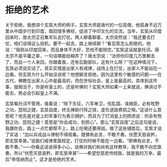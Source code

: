 # 拒绝的艺术

关于拒绝，我想讲个玄奘大师的例子。玄奘大师是唐代的一位高僧，他孤身不远万里从中国步行到印度，取回很多佛经，促进了中印文化的交流。当年，玄奘从印度回来时，唐太宗正召集军队去打仗。两人聊着聊着，太宗突然说：“我还要去打仗，咱们谈得这么投机，要不一起去，路上继续聊？”看玄奘怎么拒绝的。他说：“我刚从印度回来，而且身体不大好，恐怕不能陪您。”玄奘这话就是托词。唐太宗不是平庸之辈，一句话哪能给糊弄了？唐太宗说：“法师你印度几万里都去了，而且一个人来回，你跟着我，还有后勤部队，这有什么呀？”在这种情况下，玄奘必须说实话了。其实实情是出家人有戒律，战场上在打仗，出家人不能站在一边看。但玄奘为什么开始没说呢？他想婉言拒绝，因为这里有个敏感的问题——在古代，佛教在出家人心中是最高的，而在世俗社会，皇上是最高的，具体到这件事，就相当于，你是听皇上的，还是听佛的？玄奘大师如果一上来就说，佛讲过不能去，势必会引起皇上不满。 

玄奘看托词不管用，接着说：“陛下东征，六军奉卫，伐乱国、诛贼臣，必有牧野之功，昆阳之捷，玄奘自度，终无裨助行阵之效，虚负途路费损之惭。”这话什么意思呢？他先是对皇上的军事行为表示拥护，而且为了打消皇上的顾虑说：你会有牧野之功、昆阳之捷！意思是“你会成功，别担心”。那么“玄奘自度”之后这句是说，我跟你去，路上一点忙都帮不上，路上吃喝还要用钱。做了这些铺垫后，玄奘才说了实话：“加以兵戎战斗律制不得观看。既佛有此言，不敢不奏。伏愿天慈哀矜，即玄奘幸甚。”说我们戒律里面规定，打仗的时候不能在一边看。“即佛有此言，不敢不奏。”——你看这话说得多小心，说佛对我们和尚有这样教导，我不敢不向您禀奏。所以“伏愿天慈哀矜，即玄奘幸甚”——希望您慈悲怜悯我，就是我的万幸。最后“帝信纳而止”。这才是拒绝的艺术。
